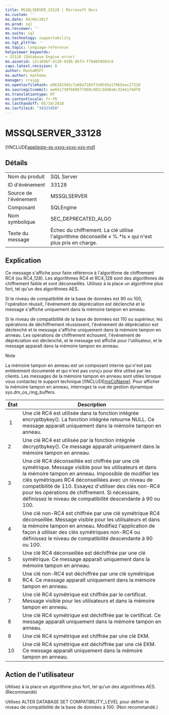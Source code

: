 ```yaml
---
title: MSSQLSERVER_33128 | Microsoft Docs
ms.custom: ''
ms.date: 04/04/2017
ms.prod: sql
ms.reviewer: ''
ms.suite: sql
ms.technology: supportability
ms.tgt_pltfrm: ''
ms.topic: language-reference
helpviewer_keywords:
- 33128 (Database Engine error)
ms.assetid: 12c1096f-d120-439b-85f3-f794859503c9
caps.latest.revision: 8
author: MashaMSFT
ms.author: mathoma
manager: craigg
ms.openlocfilehash: e06181582c7a08a7165f7e8545a170b5eec27310
ms.sourcegitcommit: ee661730fb695774b9c483c3dd0a6c314e17ddf8
ms.translationtype: HT
ms.contentlocale: fr-FR
ms.lasthandoff: 05/19/2018
ms.locfileid: "34323450"
---
```

# <a name="mssqlserver33128"></a>MSSQLSERVER_33128
[!INCLUDE[appliesto-ss-xxxx-xxxx-xxx-md](../../includes/appliesto-ss-xxxx-xxxx-xxx-md.md)]
  
## <a name="details"></a>Détails  
  
|||  
|-|-|  
|Nom du produit|SQL Server|  
|ID d'événement|33128|  
|Source de l'événement|MSSQLSERVER|  
|Composant|SQLEngine|  
|Nom symbolique|SEC_DEPRECATED_ALGO|  
|Texte du message|Échec du chiffrement. La clé utilise l'algorithme déconseillé « %.*ls » qui n'est plus pris en charge.|  
  
## <a name="explanation"></a>Explication  
Ce message s'affiche pour faire référence à l'algorithme de chiffrement RC4 (ou RC4_128). Les algorithmes RC4 et RC4_128 sont des algorithmes de chiffrement faible et sont déconseillés. Utilisez à la place un algorithme plus fort, tel qu'un des algorithmes AES.  
  
Si le niveau de compatibilité de la base de données est 90 ou 100, l'opération réussit, l'événement de dépréciation est déclenché et le message s'affiche uniquement dans la mémoire tampon en anneau.  
  
Si le niveau de compatibilité de la base de données est 110 ou supérieur, les opérations de déchiffrement réussissent, l'événement de dépréciation est déclenché et le message s'affiche uniquement dans la mémoire tampon en anneau. Les opérations de chiffrement échouent, l'événement de dépréciation est déclenché, et le message est affiché pour l'utilisateur, et le message apparaît dans la mémoire tampon en anneau.  
  
> [!NOTE]  
> La mémoire tampon en anneau est un composant interne qui n'est pas entièrement documenté et qui n'est pas conçu pour être utilisé par les clients. Les messages de la mémoire tampon en anneau sont utiles lorsque vous contactez le support technique [!INCLUDE[msCoName](../../includes/msconame-md.md)]. Pour afficher la mémoire tampon en anneau, interrogez la vue de gestion dynamique sys.dm_os_ring_buffers.  
  
|État|Description|  
|---------|---------------|  
| 1|Une clé RC4 est utilisée dans la fonction intégrée encryptbykey(). La fonction intégrée retourne NULL. Ce message apparaît uniquement dans la mémoire tampon en anneau.|  
|2|Une clé RC4 est utilisée par la fonction intégrée decryptbykey(). Ce message apparaît uniquement dans la mémoire tampon en anneau.|  
|3|Une clé RC4 déconseillée est chiffrée par une clé symétrique. Message visible pour les utilisateurs et dans la mémoire tampon en anneau. Impossible de modifier les clés symétriques RC4 déconseillées avec un niveau de compatibilité de 110. Essayez d'utiliser des clés non-RC4 pour les opérations de chiffrement. Si nécessaire, définissez le niveau de compatibilité descendante à 90 ou 100.|  
|4|Une clé non-RC4 est chiffrée par une clé symétrique RC4 déconseillée. Message visible pour les utilisateurs et dans la mémoire tampon en anneau. Modifiez l'application de façon à utiliser des clés symétriques non-RC4 ou définissez le niveau de compatibilité descendante à 90 ou 100.|  
|5|Une clé RC4 déconseillée est déchiffrée par une clé symétrique. Ce message apparaît uniquement dans la mémoire tampon en anneau.|  
|6|Une clé non-RC4 est déchiffrée par une clé symétrique RC4. Ce message apparaît uniquement dans la mémoire tampon en anneau.|  
|7|Une clé RC4 symétrique est chiffrée par le certificat. Message visible pour les utilisateurs et dans la mémoire tampon en anneau.|  
|8|Une clé RC4 symétrique est déchiffrée par le certificat. Ce message apparaît uniquement dans la mémoire tampon en anneau.|  
|9|Une clé RC4 symétrique est chiffrée par une clé EKM.|  
|10|Une clé RC4 symétrique est déchiffrée par une clé EKM. Ce message apparaît uniquement dans la mémoire tampon en anneau.|  
  
## <a name="user-action"></a>Action de l'utilisateur  
Utilisez à la place un algorithme plus fort, tel qu'un des algorithmes AES. (Recommandé)  
  
Utilisez ALTER DATABASE SET COMPATIBILITY_LEVEL pour définir le niveau de compatibilité de la base de données à 100. (Non recommandé.)  
  
